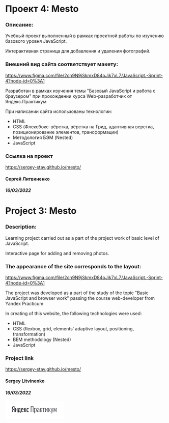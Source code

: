# Проект 4: Mesto

### Описание:
Учебный проект выполненный в рамках проектной работы по изучению базового уровня JavaScript.

Интерактивная страница для добавления и удаления фотографий.

### Внешний вид сайта соответствует макету:
https://www.figma.com/file/2cn9N9jSkmxD84oJik7xL7/JavaScript.-Sprint-4?node-id=0%3A1

Разработан в рамках изучения темы "Базовый JavaScript и работа с браузером" при
прохождении курса Web-разработчик от Яндекс.Практикум

При написании сайта использованы технологии:
- HTML
- CSS (Флексбокс-вёрстка, вёрстка на Грид, адаптивная верстка, позиционирование элементов, трансформации)
- Методология БЭМ (Nested)
- JavaScript
### Ссылка на проект
https://sergey-stav.github.io/mesto/

#### __Сергей Литвиненко__
#### **_16/03/2022_**

# Project 3: Mesto

### Description:
Learning project carried out as a part of the project work of basic level of JavaScript.

Interactive page for adding and removing photos.

### The appearance of the site corresponds to the layout:
https://www.figma.com/file/2cn9N9jSkmxD84oJik7xL7/JavaScript.-Sprint-4?node-id=0%3A1

The project was developed as a part of the study of the topic "Basic JavaScript and browser work" passing the course web-developer from Yandex Practicum

In creating of this website, the following technologies were used:
-	HTML
-	CSS (flexbox, grid, elements’ adaptive layout, positioning, transformation)
-	BEM methodology (Nested)
- JavaScript

### Project link
https://sergey-stav.github.io/mesto/

#### __Sergey Litvinenko__
#### **_16/03/2022_**

<img src="./images/Prakticum.png" width="183px">

